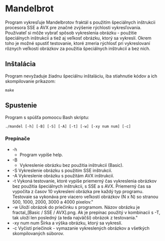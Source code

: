 # Mandelbrot 
Program vykresľuje Mandelbrotov fraktál s použitím špeciálnych inštrukcii procesora SSE a AVX pre značné zvýšenie rýchlosti vykresľovania. Používateľ si môže vybrať spôsob vykreslenia obrázku - použitie špeciálnych inštrukcii a tiež aj veľkosť obrázku, ktorý sa vykreslí. Okrem toho je možné spustiť testovanie, ktoré zmeria rýchlosť pri vykreslovaní rôznych veľkostí obrázkov za použitia špeciálnych inštrukcií a bez nich.

## Inštalácia
Program nevyžaduje žiadnu špeciálnu inštaláciu, iba stiahnutie kódov a ich skompilovanie príkazom:
```
make
```

## Spustenie
Program s spúšťa pomoocu Bash skriptu:
```
./mandel [-h] [-B] [-S] [-A] [-t] [-w] [-xy num num] [-c]
```
### Prepínače
- -h 
	* Program vypíše help.
- -B
	* Vykreslenie obrázku bez použitia inštrukcií (Basic).
- -S
	Vykreslenie obrázku s použitím SSE inštrukcií.
- -A
	Vykreslenie obrázku s použitám AVX inštrukcií.
- -t
	Vykoná testovanie, ktoré vypíše priemerný čas vykreslenia obrázkov bez použitia špeciálnych inštrukcii, s SSE a s AVX. Priemerný čas sa vypočíta z časov 10 vykreslení obrázka pre každý typ programu. Testovaie sa vykonáva pre viacero veľkostí obrázkov (N x N) so stranou 500, 1000, 2000, 3000 a 4000 pixelov."
- -w
	Uloží obrázok do priečinku s programom. Názov obrázku je fractal_[Basic / SSE / AVX].png. Ak je prepínac použitý v kombinacii s -T, tak uloží len posledný (a teda najväčší) obrázok z testovania."
- -xy num num
	Šírka a výška obrázku, ktorý sa vykreslí.
- -c
	Vyčistí priečinok - vymazanie vykreslených obrázkov a všetkých skompilovaných súborov.

